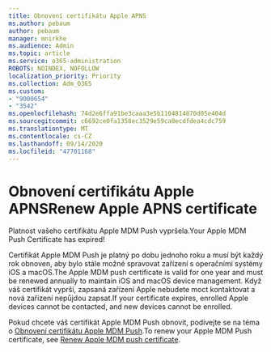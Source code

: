 ```yaml
---
title: Obnovení certifikátu Apple APNS
ms.author: pebaum
author: pebaum
manager: mnirkhe
ms.audience: Admin
ms.topic: article
ms.service: o365-administration
ROBOTS: NOINDEX, NOFOLLOW
localization_priority: Priority
ms.collection: Adm_O365
ms.custom:
- "9000654"
- "3542"
ms.openlocfilehash: 74d2e6ffa91be3caaa3e5b1104814870d05e404d
ms.sourcegitcommit: c6692ce0fa1358ec3529e59ca0ecdfdea4cdc759
ms.translationtype: MT
ms.contentlocale: cs-CZ
ms.lasthandoff: 09/14/2020
ms.locfileid: "47701168"
---
```

# <a name="renew-apple-apns-certificate"></a><span data-ttu-id="96acd-102">Obnovení certifikátu Apple APNS</span><span class="sxs-lookup"><span data-stu-id="96acd-102">Renew Apple APNS certificate</span></span>

<span data-ttu-id="96acd-103">Platnost vašeho certifikátu Apple MDM Push vypršela.</span><span class="sxs-lookup"><span data-stu-id="96acd-103">Your Apple MDM Push Certificate has expired!</span></span>

<span data-ttu-id="96acd-104">Certifikát Apple MDM Push je platný po dobu jednoho roku a musí být každý rok obnoven, aby bylo stále možné spravovat zařízení s operačními systémy iOS a macOS.</span><span class="sxs-lookup"><span data-stu-id="96acd-104">The Apple MDM push certificate is valid for one year and must be renewed annually to maintain iOS and macOS device management.</span></span> <span data-ttu-id="96acd-105">Když váš certifikát vyprší, zapsaná zařízení Apple nebudete moct kontaktovat a nová zařízení nepůjdou zapsat.</span><span class="sxs-lookup"><span data-stu-id="96acd-105">If your certificate expires, enrolled Apple devices cannot be contacted, and new devices cannot be enrolled.</span></span>

<span data-ttu-id="96acd-106">Pokud chcete váš certifikát Apple MDM Push obnovit, podívejte se na téma o [Obnovení certifikátu Apple MDM Push](https://docs.microsoft.com/intune/enrollment/apple-mdm-push-certificate-get#renew-apple-mdm-push-certificate).</span><span class="sxs-lookup"><span data-stu-id="96acd-106">To renew your Apple MDM Push certificate, see [Renew Apple MDM push certificate](https://docs.microsoft.com/intune/enrollment/apple-mdm-push-certificate-get#renew-apple-mdm-push-certificate).</span></span>
